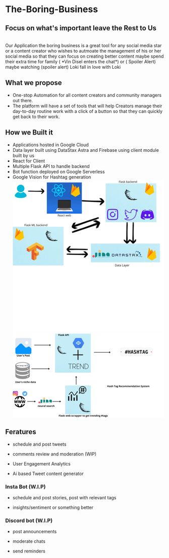 # The-Boring-Business
## Focus on what's important leave the Rest to Us

<br>
Our Application the boring business is a great tool for any social media star or a content creator who wishes to autmoate the management of his or her social media so that they can focus on creating better content maybe spend  their extra time for family ( *Vin Disel enters the chat*) or ( Spoiler Alert) maybe watching (spoiler alert)  Loki fall in love with Loki 
 
 ## What we propose 
- One-stop Automation for all content creators and community managers out there.
- The platform will have a set of tools that will help Creators manage their day-to-day routine work with a click of a button so that they can quickly get back to their work.

## How we Built it
 - Applications hosted in Google Cloud
 - Data layer built using DataStax Astra and Firebase using client module built by us 
 - React for Client 
 - Multiple Flask API to handle backend 
 - Bot function deployed on Google Serverless
 - Google Vision for Hashtag generation
![](img/arch.png)
![](img/hashtag.png)

## Feratures


- schedule and post tweets 

- comments review and moderation (WIP)

- User Engagement Analytics

- Ai based Tweet content generator


### Insta Bot (W.I.P)

- schedule and post stories, post with relevant tags

- insights/sentiment or something better 


### Discord bot (W.I.P)

- post announcements

- moderate chats

- send reminders
 
 
